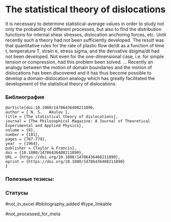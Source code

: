 # The statistical theory of dislocations

It is necessary to determine statistical-average values in order to study not only the probability of different processes, but also to find the distribution functions for internal shear stresses, dislocation anchoring forces, etc.
Until recently such a theory had not been sufficiently developed. The result was that quantitative rules for the rate of plastic flow de/dt as a function of time t, temperature T, strain e, stress sigma, and the derivative dsigma/dt had not been developed. Not even for the one-dimensional case, i.e. for simple tension or compression, had this problem been solved.
...
Recently an analogy between the motion of domain boundaries and the motion of dislocations has been discovered and it has thus become possible to develop a domain-dislocation analogy which has greatly facilitated the development of the statistical theory of dislocations.

### Библиография
```
@article{doi:10.1080/14786436408211890,
author = { N. S.   Akulov },
title = {The statistical theory of dislocations},
journal = {The Philosophical Magazine: A Journal of Theoretical Experimental and Applied Physics},
volume = {9},
number = {101},
pages = {767-779},
year  = {1964},
publisher = {Taylor & Francis},
doi = {10.1080/14786436408211890},
URL = {https://doi.org/10.1080/14786436408211890},
eprint = {https://doi.org/10.1080/14786436408211890}
}
```

### Полезные тезисы:

### Статусы
#not_in_excel 
#bibliography_added
#type_linkable 

#not_processed_for_meta
